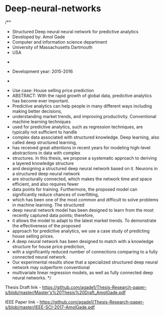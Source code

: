 # Deep-neural-networks

/**
 * Structured Deep neural neural network for predictive analytics
 * Developed by: Amol Gade
 * Computer and information science department
 * University of Massachusetts Dartmouth
 * USA
 * <p>
 * Development year: 2015-2016
 * <p>
 * Use case: House selling price prediction
 * ABSTRACT: With the rapid growth of global data, predictive analytics has become ever important.
 * Predictive analytics can help people in many different ways including making better decisions,
 * understanding market trends, and improving productivity. Conventional machine learning techniques
 * used for predictive analytics, such as regression techniques, are typically not sufficient to handle
 * complex data associated with structured knowledge. Deep learning, also called deep structured learning,
 * has received great attentions in recent years for modeling high-level abstractions in data with complex
 * structures. In this thesis, we propose a systematic approach to deriving a layered knowledge structure
 * and designing a structured deep neural network based on it. Neurons in a structured deep neural network
 * are structurally connected, which makes the network time and space efficient, and also requires fewer
 * data points for training. Furthermore, the proposed model can significantly reduce chances of overfitting,
 * which has been one of the most common and difficult to solve problems in machine learning. The structured
 * deep neural network model has been designed to learn from the most recently captured data points; therefore,
 * it allows the model to adapt to the latest market trends. To demonstrate the effectiveness of the proposed
 * approach for predictive analytics, we use a case study of predicting house selling prices.
 * A deep neural network has been designed to match with a knowledge structure for house price prediction,
 * with a significantly reduced number of connections comparing to a fully connected neural network.
 * Our experimental results show that a specialized structured deep neural network may outperform conventional
 * multivariate linear regression models, as well as fully connected deep neural networks.
 */
 
 Thesis Draft link - https://github.com/agade1/Thesis-Research-paper-s/blob/master/Master's%20Thesis%20Draft_AmolGade.pdf
 
 IEEE Paper link - https://github.com/agade1/Thesis-Research-paper-s/blob/master/IEEE-SCI-2017-AmolGade.pdf

